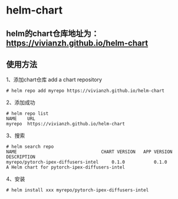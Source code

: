 # helm-chart

## helm的chart仓库地址为：https://vivianzh.github.io/helm-chart

## 使用方法

1、添加chart仓库 add a chart repository
```
# helm repo add myrepo https://vivianzh.github.io/helm-chart
```

2、添加成功
```
# helm repo list
NAME  	URL
myrepo	https://vivianzh.github.io/helm-chart
```

3、搜索
```
# helm search repo
NAME                              	CHART VERSION	APP VERSION	DESCRIPTION
myrepo/pytorch-ipex-diffusers-intel     0.1.0           0.1.0           A Helm chart for pytorch-ipex-diffusers-intel

```

4、安装
```
# helm install xxx myrepo/pytorch-ipex-diffusers-intel
```

